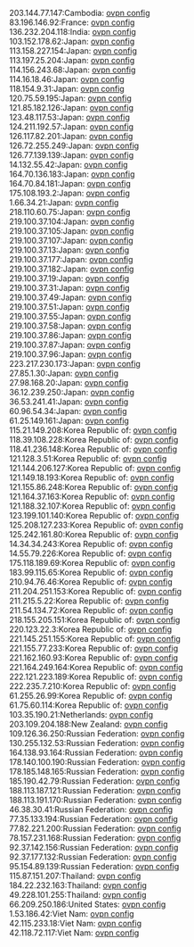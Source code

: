 203.144.77.147:Cambodia: [ovpn config](vpn/203_144_77_147.ovpn)  
83.196.146.92:France: [ovpn config](vpn/83_196_146_92.ovpn)  
136.232.204.118:India: [ovpn config](vpn/136_232_204_118.ovpn)  
103.152.178.62:Japan: [ovpn config](vpn/103_152_178_62.ovpn)  
113.158.227.154:Japan: [ovpn config](vpn/113_158_227_154.ovpn)  
113.197.25.204:Japan: [ovpn config](vpn/113_197_25_204.ovpn)  
114.156.243.68:Japan: [ovpn config](vpn/114_156_243_68.ovpn)  
114.16.18.46:Japan: [ovpn config](vpn/114_16_18_46.ovpn)  
118.154.9.31:Japan: [ovpn config](vpn/118_154_9_31.ovpn)  
120.75.59.195:Japan: [ovpn config](vpn/120_75_59_195.ovpn)  
121.85.182.126:Japan: [ovpn config](vpn/121_85_182_126.ovpn)  
123.48.117.53:Japan: [ovpn config](vpn/123_48_117_53.ovpn)  
124.211.192.57:Japan: [ovpn config](vpn/124_211_192_57.ovpn)  
126.117.82.201:Japan: [ovpn config](vpn/126_117_82_201.ovpn)  
126.72.255.249:Japan: [ovpn config](vpn/126_72_255_249.ovpn)  
126.77.139.139:Japan: [ovpn config](vpn/126_77_139_139.ovpn)  
14.132.55.42:Japan: [ovpn config](vpn/14_132_55_42.ovpn)  
164.70.136.183:Japan: [ovpn config](vpn/164_70_136_183.ovpn)  
164.70.84.181:Japan: [ovpn config](vpn/164_70_84_181.ovpn)  
175.108.193.2:Japan: [ovpn config](vpn/175_108_193_2.ovpn)  
1.66.34.21:Japan: [ovpn config](vpn/1_66_34_21.ovpn)  
218.110.60.75:Japan: [ovpn config](vpn/218_110_60_75.ovpn)  
219.100.37.104:Japan: [ovpn config](vpn/219_100_37_104.ovpn)  
219.100.37.105:Japan: [ovpn config](vpn/219_100_37_105.ovpn)  
219.100.37.107:Japan: [ovpn config](vpn/219_100_37_107.ovpn)  
219.100.37.13:Japan: [ovpn config](vpn/219_100_37_13.ovpn)  
219.100.37.177:Japan: [ovpn config](vpn/219_100_37_177.ovpn)  
219.100.37.182:Japan: [ovpn config](vpn/219_100_37_182.ovpn)  
219.100.37.19:Japan: [ovpn config](vpn/219_100_37_19.ovpn)  
219.100.37.31:Japan: [ovpn config](vpn/219_100_37_31.ovpn)  
219.100.37.49:Japan: [ovpn config](vpn/219_100_37_49.ovpn)  
219.100.37.51:Japan: [ovpn config](vpn/219_100_37_51.ovpn)  
219.100.37.55:Japan: [ovpn config](vpn/219_100_37_55.ovpn)  
219.100.37.58:Japan: [ovpn config](vpn/219_100_37_58.ovpn)  
219.100.37.86:Japan: [ovpn config](vpn/219_100_37_86.ovpn)  
219.100.37.87:Japan: [ovpn config](vpn/219_100_37_87.ovpn)  
219.100.37.96:Japan: [ovpn config](vpn/219_100_37_96.ovpn)  
223.217.230.173:Japan: [ovpn config](vpn/223_217_230_173.ovpn)  
27.85.1.30:Japan: [ovpn config](vpn/27_85_1_30.ovpn)  
27.98.168.20:Japan: [ovpn config](vpn/27_98_168_20.ovpn)  
36.12.239.250:Japan: [ovpn config](vpn/36_12_239_250.ovpn)  
36.53.241.41:Japan: [ovpn config](vpn/36_53_241_41.ovpn)  
60.96.54.34:Japan: [ovpn config](vpn/60_96_54_34.ovpn)  
61.25.149.161:Japan: [ovpn config](vpn/61_25_149_161.ovpn)  
115.21.149.208:Korea Republic of: [ovpn config](vpn/115_21_149_208.ovpn)  
118.39.108.228:Korea Republic of: [ovpn config](vpn/118_39_108_228.ovpn)  
118.41.236.148:Korea Republic of: [ovpn config](vpn/118_41_236_148.ovpn)  
121.128.3.51:Korea Republic of: [ovpn config](vpn/121_128_3_51.ovpn)  
121.144.206.127:Korea Republic of: [ovpn config](vpn/121_144_206_127.ovpn)  
121.149.18.193:Korea Republic of: [ovpn config](vpn/121_149_18_193.ovpn)  
121.155.86.248:Korea Republic of: [ovpn config](vpn/121_155_86_248.ovpn)  
121.164.37.163:Korea Republic of: [ovpn config](vpn/121_164_37_163.ovpn)  
121.188.32.107:Korea Republic of: [ovpn config](vpn/121_188_32_107.ovpn)  
123.199.101.140:Korea Republic of: [ovpn config](vpn/123_199_101_140.ovpn)  
125.208.127.233:Korea Republic of: [ovpn config](vpn/125_208_127_233.ovpn)  
125.242.161.80:Korea Republic of: [ovpn config](vpn/125_242_161_80.ovpn)  
14.34.34.243:Korea Republic of: [ovpn config](vpn/14_34_34_243.ovpn)  
14.55.79.226:Korea Republic of: [ovpn config](vpn/14_55_79_226.ovpn)  
175.118.189.69:Korea Republic of: [ovpn config](vpn/175_118_189_69.ovpn)  
183.99.115.65:Korea Republic of: [ovpn config](vpn/183_99_115_65.ovpn)  
210.94.76.46:Korea Republic of: [ovpn config](vpn/210_94_76_46.ovpn)  
211.204.251.153:Korea Republic of: [ovpn config](vpn/211_204_251_153.ovpn)  
211.215.5.22:Korea Republic of: [ovpn config](vpn/211_215_5_22.ovpn)  
211.54.134.72:Korea Republic of: [ovpn config](vpn/211_54_134_72.ovpn)  
218.155.205.151:Korea Republic of: [ovpn config](vpn/218_155_205_151.ovpn)  
220.123.22.3:Korea Republic of: [ovpn config](vpn/220_123_22_3.ovpn)  
221.145.251.155:Korea Republic of: [ovpn config](vpn/221_145_251_155.ovpn)  
221.155.77.233:Korea Republic of: [ovpn config](vpn/221_155_77_233.ovpn)  
221.162.160.93:Korea Republic of: [ovpn config](vpn/221_162_160_93.ovpn)  
221.164.249.164:Korea Republic of: [ovpn config](vpn/221_164_249_164.ovpn)  
222.121.223.189:Korea Republic of: [ovpn config](vpn/222_121_223_189.ovpn)  
222.235.7.210:Korea Republic of: [ovpn config](vpn/222_235_7_210.ovpn)  
61.255.26.99:Korea Republic of: [ovpn config](vpn/61_255_26_99.ovpn)  
61.75.60.114:Korea Republic of: [ovpn config](vpn/61_75_60_114.ovpn)  
103.35.190.21:Netherlands: [ovpn config](vpn/103_35_190_21.ovpn)  
203.109.204.188:New Zealand: [ovpn config](vpn/203_109_204_188.ovpn)  
109.126.36.250:Russian Federation: [ovpn config](vpn/109_126_36_250.ovpn)  
130.255.132.53:Russian Federation: [ovpn config](vpn/130_255_132_53.ovpn)  
164.138.93.164:Russian Federation: [ovpn config](vpn/164_138_93_164.ovpn)  
178.140.100.190:Russian Federation: [ovpn config](vpn/178_140_100_190.ovpn)  
178.185.148.165:Russian Federation: [ovpn config](vpn/178_185_148_165.ovpn)  
185.190.42.79:Russian Federation: [ovpn config](vpn/185_190_42_79.ovpn)  
188.113.187.121:Russian Federation: [ovpn config](vpn/188_113_187_121.ovpn)  
188.113.191.170:Russian Federation: [ovpn config](vpn/188_113_191_170.ovpn)  
46.38.30.41:Russian Federation: [ovpn config](vpn/46_38_30_41.ovpn)  
77.35.133.194:Russian Federation: [ovpn config](vpn/77_35_133_194.ovpn)  
77.82.221.200:Russian Federation: [ovpn config](vpn/77_82_221_200.ovpn)  
78.157.231.168:Russian Federation: [ovpn config](vpn/78_157_231_168.ovpn)  
92.37.142.156:Russian Federation: [ovpn config](vpn/92_37_142_156.ovpn)  
92.37.177.132:Russian Federation: [ovpn config](vpn/92_37_177_132.ovpn)  
95.154.89.139:Russian Federation: [ovpn config](vpn/95_154_89_139.ovpn)  
115.87.151.207:Thailand: [ovpn config](vpn/115_87_151_207.ovpn)  
184.22.232.163:Thailand: [ovpn config](vpn/184_22_232_163.ovpn)  
49.228.101.255:Thailand: [ovpn config](vpn/49_228_101_255.ovpn)  
66.209.250.186:United States: [ovpn config](vpn/66_209_250_186.ovpn)  
1.53.186.42:Viet Nam: [ovpn config](vpn/1_53_186_42.ovpn)  
42.115.233.18:Viet Nam: [ovpn config](vpn/42_115_233_18.ovpn)  
42.118.72.117:Viet Nam: [ovpn config](vpn/42_118_72_117.ovpn)  
